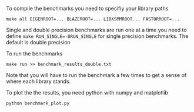 To compile the benchmarks you need to specifiy your library paths

~~~
make all EIGENROOT=... BLAZEROOT=... LIBXSMMROOT... FASTORROOT=...
~~~

Single and double precision benchmarks are run one at a time you need to define `make RUN_SINGLE=-DRUN_SINGLE` for single precision benchmarks. The default is double precision

To run the benchmarks

~~~
make run >> benchmark_results_double.txt
~~~

Note that you will have to run the benchmark a few times to get a sense of where each library stands.

To plot the the results, you need python with numpy and matplotlib

~~~
python benchmark_plot.py
~~~